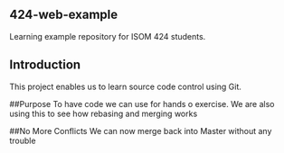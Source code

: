 ## 424-web-example
Learning example repository for ISOM 424 students.

## Introduction
This project enables us to learn source code control using Git.

##Purpose
To have code we can use for hands o exercise. We are also using this to see how rebasing and merging works

##No More Conflicts
We can now merge back into Master without any trouble